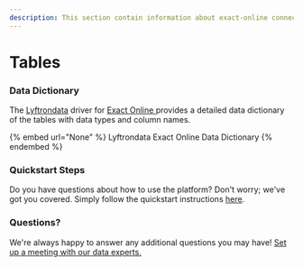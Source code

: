 ```yaml
---
description: This section contain information about exact-online connector tables information
---
```


# Tables

### Data Dictionary

The [Lyftrondata](https://www.lyftrondata.com/) driver for [Exact Online](None/)[ ](https://www.lyftrondata.com/integration/exact-online/)provides a detailed data dictionary of the tables with data types and column names.

{% embed url="None" %}
Lyftrondata Exact Online Data Dictionary
{% endembed %}

### Quickstart Steps

Do you have questions about how to use the platform? Don't worry; we've got you covered. Simply follow the quickstart instructions [here](../README.md).

### Questions? <a href="#questions" id="questions"></a>

We're always happy to answer any additional questions you may have! [Set up a meeting with our data experts.](https://www.lyftrondata.com/book-a-meeting/)

